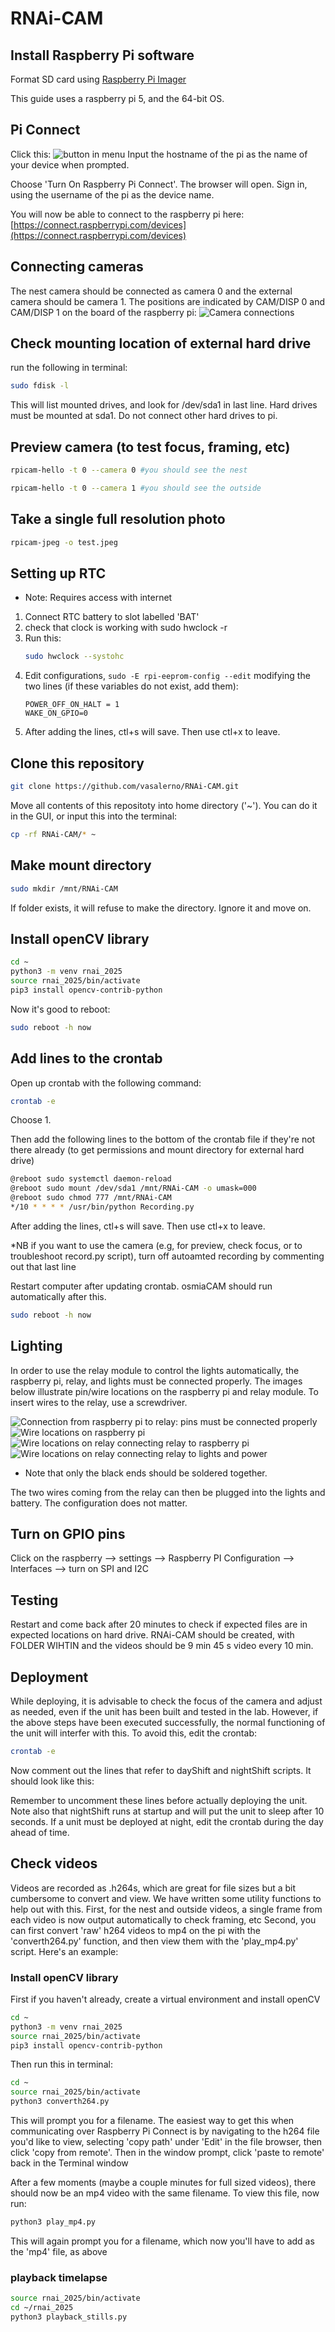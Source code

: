 # RNAi-CAM

## Install Raspberry Pi software
Format SD card using [Raspberry Pi Imager](https://www.raspberrypi.com/software/)

This guide uses a raspberry pi 5, and the 64-bit OS.


## Pi Connect
Click this:
![button in menu](guideImages/piConnect.jpg)
Input the hostname of the pi as the name of your device when prompted.

Choose 'Turn On Raspberry Pi Connect'. The browser will open. Sign in, using the username of the pi as the device name.

You will now be able to connect to the raspberry pi here: [https://connect.raspberrypi.com/devices](https://connect.raspberrypi.com/devices)

## Connecting cameras
The nest camera should be connected as camera 0 and the external camera should be camera 1. The positions are indicated by CAM/DISP 0 and CAM/DISP 1 on the board of the raspberry pi:
![Camera connections](guideImages/camera.jpg)

## Check mounting location of external hard drive
run the following in terminal:
```bash
sudo fdisk -l
```
This will list mounted drives, and look for /dev/sda1 in last line.
Hard drives must be mounted at sda1. Do not connect other hard drives to pi.

## Preview camera (to test focus, framing, etc)
```bash
rpicam-hello -t 0 --camera 0 #you should see the nest
```
```bash
rpicam-hello -t 0 --camera 1 #you should see the outside
```

## Take a single full resolution photo
```bash
rpicam-jpeg -o test.jpeg
```

## Setting up RTC
* Note: Requires access with internet
1. Connect RTC battery to slot labelled 'BAT'
2. check that clock is working with sudo hwclock -r
3. Run this:
   ```bash
   sudo hwclock --systohc
   ```
5. Edit configurations,
   ```sudo -E rpi-eeprom-config --edit```
   modifying the two lines (if these variables do not exist, add them):
   ```
   POWER_OFF_ON_HALT = 1
   WAKE_ON_GPIO=0
   ```
7. After adding the lines, ctl+s will save. Then use ctl+x to leave.

## Clone this repository
```bash
git clone https://github.com/vasalerno/RNAi-CAM.git
```
Move all contents of this repositoty into home directory ('~'). You can do it in the GUI, or input this into the terminal:
```bash
cp -rf RNAi-CAM/* ~
```

## Make mount directory
```bash
sudo mkdir /mnt/RNAi-CAM
```
If folder exists, it will refuse to make the directory. Ignore it and move on.


## Install openCV library
```bash
cd ~
python3 -m venv rnai_2025
source rnai_2025/bin/activate
pip3 install opencv-contrib-python
```

Now it's good to reboot:
```bash
sudo reboot -h now
```

## Add lines to the crontab
Open up crontab with the following command:
```bash
crontab -e
```
Choose 1.
 
Then add the following lines to the bottom of the crontab file if they're not there already (to get permissions and mount directory for external hard drive)
```bash
@reboot sudo systemctl daemon-reload
@reboot sudo mount /dev/sda1 /mnt/RNAi-CAM -o umask=000
@reboot sudo chmod 777 /mnt/RNAi-CAM
*/10 * * * * /usr/bin/python Recording.py
```
After adding the lines, ctl+s will save. Then use ctl+x to leave.

*NB if you want to use the camera (e.g, for preview, check focus, or to troubleshoot record.py script), turn off autoamted recording by commenting out that last line

Restart computer after updating crontab. osmiaCAM should run automatically after this.
```bash
sudo reboot -h now
```

## Lighting
In order to use the relay module to control the lights automatically, the raspberry pi, relay, and lights must be connected properly. The images below illustrate pin/wire locations on the raspberry pi and relay module. To insert wires to the relay, use a screwdriver.

![Connection from raspberry pi to relay: pins must be connected properly](guideImages/lightsOverview.jpg)
![Wire locations on raspberry pi](guideImages/lightsPi2Relay.jpg)
![Wire locations on relay connecting relay to raspberry pi](guideImages/lightsRelay2Pi.jpg)
![Wire locations on relay connecting relay to lights and power](guideImages/lightsRelay2Lights.jpg)
* Note that only the black ends should be soldered together.

The two wires coming from the relay can then be plugged into the lights and battery. The configuration does not matter.

## Turn on GPIO pins
Click on the raspberry --> settings --> Raspberry PI Configuration --> Interfaces --> turn on SPI and I2C


## Testing
Restart and come back after 20 minutes to check if expected files are in expected locations on hard drive. RNAi-CAM should be created, with FOLDER WIHTIN and the videos should be 9 min 45 s video every 10 min.

## Deployment
While deploying, it is advisable to check the focus of the camera and adjust as needed, even if the unit has been built and tested in the lab. However, if the above steps have been executed successfully, the normal functioning of the unit will interfer with this. To avoid this, edit the crontab:
```bash
crontab -e
```
Now comment out the lines that refer to dayShift and nightShift scripts. It should look like this:


Remember to uncomment these lines before actually deploying the unit. Note also that nightShift runs at startup and will put the unit to sleep after 10 seconds. If a unit must be deployed at night, edit the crontab during the day ahead of time.

## Check videos
Videos are recorded as .h264s, which are great for file sizes but a bit cumbersome to convert and view. We have written some utility functions to help out with this. 
First, for the nest and outside videos, a single frame from each video is now output automatically to check framing, etc
Second, you can first convert 'raw' h264 videos to mp4 on the pi with the 'converth264.py' function, and then view them with the 'play_mp4.py' script. Here's an example:

### Install openCV library
First if you haven't already, create a virtual environment and install openCV

```bash
cd ~
python3 -m venv rnai_2025
source rnai_2025/bin/activate
pip3 install opencv-contrib-python
```

Then run this in terminal:
```bash
cd ~
source rnai_2025/bin/activate
python3 converth264.py
```
This will prompt you for a filename. The easiest way to get this when communicating over Raspberry Pi Connect is by navigating to the h264 file you'd like to view, selecting 'copy path' under 'Edit' in the file browser, then click 'copy from remote'. Then in the window prompt, click 'paste to remote' back in the Terminal window

After a few moments (maybe a couple minutes for full sized videos), there should now be an mp4 video with the same filename. To view this file, now run:

```bash
python3 play_mp4.py
```
This will again prompt you for a filename, which now you'll have to add as the 'mp4' file, as above

### playback timelapse

```bash
source rnai_2025/bin/activate
cd ~/rnai_2025
python3 playback_stills.py
```

